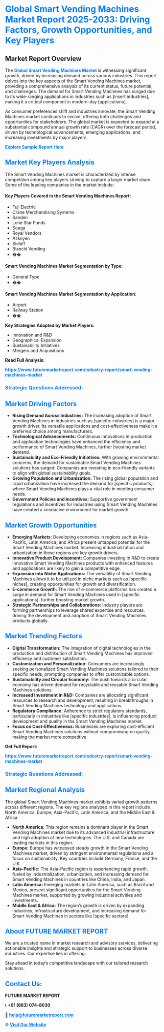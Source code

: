 <h1 style="color: #007BFF;">Global Smart Vending Machines Market Report 2025-2033: Driving Factors, Growth Opportunities, and Key Players</h1>

<section id="overview">
<h2>Market Report Overview</h2>
<p>The <a href="https://www.futuremarketreport.com/industry-report/smart-vending-machines-market" style="color: #007BFF; text-decoration: none;"><strong>Global Smart Vending Machines Market</strong></a> is witnessing significant growth, driven by increasing demand across various industries. This report delves into the key aspects of the Smart Vending Machines market, providing a comprehensive analysis of its current status, future potential, and challenges. The demand for Smart Vending Machines has surged due to its wide-ranging applications in industries such as [insert industries], making it a critical component in modern-day [applications].</p>
<p>As consumer preferences shift and industries innovate, the Smart Vending Machines market continues to evolve, offering both challenges and opportunities for stakeholders. The global market is expected to expand at a substantial compound annual growth rate (CAGR) over the forecast period, driven by technological advancements, emerging applications, and increasing investments by major players.</p>
</section>

<section id="overview">
<p><a href="https://www.futuremarketreport.com/request-sample/reportId=105039" style="color: #007BFF; text-decoration: none;"><strong>Explore Sample Report Here</strong></a></p>
</section>

<section id="key-players">
<h2 style="color: #007BFF;">Market Key Players Analysis</h2>
<p>The Smart Vending Machines market is characterized by intense competition among key players striving to capture a larger market share. Some of the leading companies in the market include:</p>
<h4>Key Players Covered in the Smart Vending Machines Report:</h4>
<ul><li>Fuji Electric</li><li>Crane Merchandising Systems</li><li>Sanden</li><li>Lone Star Funds</li><li>Seaga</li><li>Royal Vendors</li><li>Azkoyen</li><li>Sielaff</li><li>Bianchi Vending</li><li>��</li></ul>
<h4>Smart Vending Machines Market Segmentation by Type:</h4>
<ul><li>General Type</li><li>��</li></ul>

<h4>Smart Vending Machines Market Segmentation by Application:</h4>
<ul><li>Airport</li><li>Railway Station</li><li>��</li></ul>
<p><strong>Key Strategies Adopted by Market Players:</strong></p>
<ul>
<li>Innovation and R&D</li>
<li>Geographical Expansion</li>
<li>Sustainability Initiatives</li>
<li>Mergers and Acquisitions</li>
</ul>
</section>

<section>
<p><strong>Read Full Analysis: </strong></p><a href="https://www.futuremarketreport.com/industry-report/smart-vending-machines-market" style="color: #007BFF; text-decoration: none;"><strong>https://www.futuremarketreport.com/industry-report/smart-vending-machines-market</strong></a>
<h3 style="color: #007BFF;">Strategic Questions Addressed:</h3>
</section>

<section id="driving-factors">
<h2 style="color: #007BFF;">Market Driving Factors</h2>
<ul>
<li><strong>Rising Demand Across Industries:</strong> The increasing adoption of Smart Vending Machines in industries such as [specific industries] is a major growth driver. Its versatile applications and cost-effectiveness make it a preferred choice among manufacturers.</li>
<li><strong>Technological Advancements:</strong> Continuous innovations in production and application technologies have enhanced the efficiency and performance of Smart Vending Machines, further boosting market demand.</li>
<li><strong>Sustainability and Eco-Friendly Initiatives:</strong> With growing environmental concerns, the demand for sustainable Smart Vending Machines solutions has surged. Companies are investing in eco-friendly variants to align with global sustainability goals.</li>
<li><strong>Growing Population and Urbanization:</strong> The rising global population and rapid urbanization have increased the demand for [specific products], where Smart Vending Machines plays a vital role in meeting consumer needs.</li>
<li><strong>Government Policies and Incentives:</strong> Supportive government regulations and incentives for industries using Smart Vending Machines have created a conducive environment for market growth.</li>
</ul>
</section>

<section id="growth-opportunities">
<h2 style="color: #007BFF;">Market Growth Opportunities</h2>
<ul>
<li><strong>Emerging Markets:</strong> Developing economies in regions such as Asia-Pacific, Latin America, and Africa present untapped potential for the Smart Vending Machines market. Increasing industrialization and urbanization in these regions are key growth drivers.</li>
<li><strong>Innovative Product Development:</strong> Companies investing in R&D to create innovative Smart Vending Machines products with enhanced features and applications are likely to gain a competitive edge.</li>
<li><strong>Expansion into Niche Applications:</strong> The versatility of Smart Vending Machines allows it to be utilized in niche markets such as [specific niches], creating opportunities for growth and diversification.</li>
<li><strong>E-commerce Growth:</strong> The rise of e-commerce platforms has created a surge in demand for Smart Vending Machines used in [specific applications], further boosting market growth.</li>
<li><strong>Strategic Partnerships and Collaborations:</strong> Industry players are forming partnerships to leverage shared expertise and resources, driving the development and adoption of Smart Vending Machines products globally.</li>
</ul>
</section>

<section id="trending-factors">
<h2 style="color: #007BFF;">Market Trending Factors</h2>
<ul>
<li><strong>Digital Transformation:</strong> The integration of digital technologies in the production and distribution of Smart Vending Machines has improved efficiency and customer satisfaction.</li>
<li><strong>Customization and Personalization:</strong> Consumers are increasingly seeking personalized Smart Vending Machines solutions tailored to their specific needs, prompting companies to offer customizable options.</li>
<li><strong>Sustainability and Circular Economy:</strong> The push towards a circular economy has driven demand for recyclable and reusable Smart Vending Machines solutions.</li>
<li><strong>Increased Investment in R&D:</strong> Companies are allocating significant resources to research and development, resulting in breakthroughs in Smart Vending Machines technology and applications.</li>
<li><strong>Regulatory Compliance:</strong> Adherence to strict regulatory standards, particularly in industries like [specific industries], is influencing product development and quality in the Smart Vending Machines market.</li>
<li><strong>Focus on Cost-Effectiveness:</strong> Businesses are exploring cost-efficient Smart Vending Machines solutions without compromising on quality, making the market more competitive.</li>
</ul>
</section>

<section>
<p><strong>Get Full Report: </strong></p><a href="https://www.futuremarketreport.com/industry-report/smart-vending-machines-market" style="color: #007BFF; text-decoration: none;"><strong>https://www.futuremarketreport.com/industry-report/smart-vending-machines-market</strong></a>
<h3 style="color: #007BFF;">Strategic Questions Addressed:</h3>
</section>


<section id="regional-analysis">
<h2 style="color: #007BFF;">Market Regional Analysis</h2>
<p>The global Smart Vending Machines market exhibits varied growth patterns across different regions. The key regions analyzed in this report include North America, Europe, Asia-Pacific, Latin America, and the Middle East & Africa:</p>
<ul>
<li><strong>North America:</strong> This region remains a dominant player in the Smart Vending Machines market due to its advanced industrial infrastructure and high adoption of new technologies. The U.S. and Canada are leading markets in this region.</li>
<li><strong>Europe:</strong> Europe has witnessed steady growth in the Smart Vending Machines market, driven by stringent environmental regulations and a focus on sustainability. Key countries include Germany, France, and the U.K.</li>
<li><strong>Asia-Pacific:</strong> The Asia-Pacific region is experiencing rapid growth, fueled by industrialization, urbanization, and increasing demand for Smart Vending Machines in countries like China, India, and Japan.</li>
<li><strong>Latin America:</strong> Emerging markets in Latin America, such as Brazil and Mexico, present significant opportunities for the Smart Vending Machines market, supported by growing industrial activities and investments.</li>
<li><strong>Middle East & Africa:</strong> The region’s growth is driven by expanding industries, infrastructure development, and increasing demand for Smart Vending Machines in sectors like [specific sectors].</li>
</ul>
</section>

<footer>
<h2 style="color: #007BFF;">About FUTURE MARKET REPORT</h2>
<p>We are a trusted name in market research and advisory services, delivering actionable insights and strategic support to businesses across diverse industries. Our expertise lies in offering:</p>

<p>Stay ahead in today’s competitive landscape with our tailored research solutions.</p>

<h2 style="color: #007BFF;">Contact Us:</h2>
<p><strong>FUTURE MARKET REPORT</strong></p>
<p>📞 <strong>+91 (883) 074-8030</strong></p>
<p>📧 <strong><a href="mailto:help@futuremarketreport.com" style="color: #007BFF;">help@futuremarketreport.com</a></strong></p>
<p>🌐 <strong><a href="https://www.futuremarketreport.com/" style="color: #007BFF;">Visit Our Website</a></strong></p>
</footer>